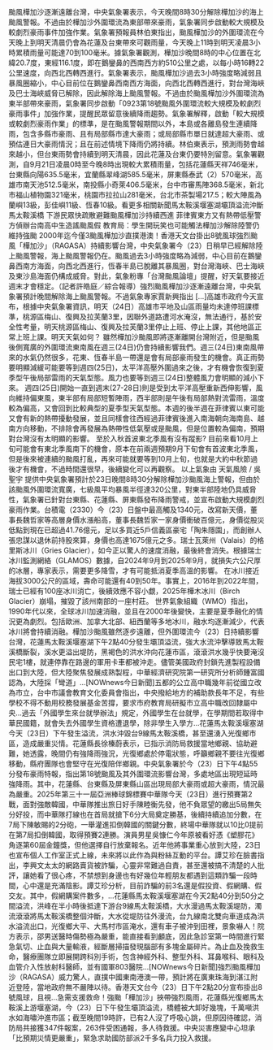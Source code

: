 颱風樺加沙逐漸遠離台灣，中央氣象署表示，今天晚間8時30分解除樺加沙的海上颱風警報。不過由於樺加沙外圍環流為東部帶來豪雨，氣象署同步啟動較大規模及較劇烈豪雨事件加強作業。氣象署預報員林伯東指出，颱風樺加沙的外圍環流在今天晚上到明天清晨仍會為花蓮及台東帶來可觀雨量，今天晚上11時到明天凌晨3小時累積雨量可能達70到100毫米。據氣象署觀測，樺加沙晚間8時的中心位置在北緯20.7度，東經116.1度，即在鵝鑾鼻的西南西方約510公里之處，以每小時16轉22公里速度，向西北西轉西進行。氣象署表示，颱風樺加沙過去3小時強度略減弱且暴風圈縮小，中心目前位在鵝鑾鼻西南西方海面，向西北西轉西進行，對台灣海峽及巴士海峽威脅已解除，因此解除海上颱風警報。不過由於颱風樺加沙外圍環流為東半部帶來豪雨，氣象署同步啟動「0923第18號颱風外圍環流較大規模及較劇烈豪雨事件」加強作業，提醒民眾留意後續降雨趨勢。氣象署解釋，啟動「較大規模或較劇烈豪雨作業」的標準，是在颱風警報期間以外，本島或各離島發生連續降雨，包含多縣市豪雨、且有局部縣市達大豪雨；或局部縣市單日就達超大豪雨、或預估連日大豪雨情況；且在前述情境下降雨仍將持續。林伯東表示，預測雨勢會越來越小，但台東雨勢會持續到明天清晨，因此花蓮及台東仍要特別留意。氣象署觀測，自9月21日凌晨0時至今晚8時出現較大累積雨量，包括花蓮縣天祥746毫米，台東縣向陽635.5毫米，宜蘭縣翠峰湖585.5毫米，屏東縣泰武（2）570毫米，高雄市南天池512.5毫米，南投縣小奇萊406.5毫米，台中市審馬陣368.5毫米，新北市福山植物園321毫米，桃園市拉拉山281毫米，台北市茶製場217.5；較大陣風為蘭嶼13級，彭佳嶼11級、恆春10級。看更多相關新聞馬太鞍溪堰塞湖壩頂溢流沖斷馬太鞍溪橋 下游民眾快疏散避難颱風樺加沙持續西進 菲律賓東方又有熱帶低壓警方偵辦台南高中生造謠颱風假 教育局：學生開玩笑也可能觸法樺加沙解除陸警仍維持強颱 2000年迄今僅3颱風樺加沙直撲港澳！香港天文台掛出8號風球強烈颱風「樺加沙」（RAGASA）持續影響台灣，中央氣象署今（23）日稍早已經解除陸上颱風警報，海上颱風警報仍在。颱風過去3小時強度略為減弱，中心目前在鵝鑾鼻西南方海面，向西北西進行，恆春半島已脫離其暴風圈，對台灣海峽、巴士海峽及東沙島海面仍構成威脅。對此，氣象粉專「台灣颱風論壇」提醒，好天氣要接近週末才會穩定。（記者許皓庭／綜合報導）強烈颱風樺加沙逐漸遠離台灣，中央氣象署預計晚間解除海上颱風警報。不過氣象專家賈新興指出 […]高雄市政府今天宣布，根據中央氣象署資訊，明天（24日）高雄市平地及山區雨量均未達停班課標準，桃源區梅山、復興及拉芙蘭3里，因聯外道路遭河水淹沒，無法通行，基於安全性考量，明天桃源區梅山、復興及拉芙蘭3里停止上班、停止上課，其他地區正常上班上課。明天天氣如何？  雖然樺加沙颱風即將逐漸離開台灣附近，但是颱風後側寬廣的外圍環流東南風在週三(24日)仍會持續影響我們。週三(24日)東南風帶來的水氣仍然很多，花東、恆春半島一帶還是會有局部豪雨發生的機會。真正雨勢要明顯減緩可能要等到週四(25日)，太平洋高壓外圍過來之後，才有機會恢復到夏季型午後局部雷雨的天氣型態。風力也要等到週三(24日)整體風力會明顯的減小下來。  週四(25日)開始一直到週末(27-28日)則是受到太平洋高壓重新西伸影響，風向維持偏東風，東半部有局部短暫陣雨，西半部則是午後有局部熱對流雷雨，溫度較為偏高，又會回到比較典型的夏季型天氣型態。本週的後半週在菲律賓以東可能又會有新的熱帶擾動發展，並且同樣會往西經過菲律賓後進入南海朝向海南島、越南方向移動，不排除會再發展為熱帶性低氣壓或是颱風，但是位置較為偏南，預期對台灣沒有太明顯的影響。  至於入秋首波東北季風有沒有蹤影? 目前來看10月上旬可能會有東北季風南下的機會，原本在前兩週預期9月下旬會有首波東北季風，但是後來被連續的颱風打亂，再來可能就要等到10月上旬，也就是大約中秋節過後才有機會，不過時間還很早，後續變化可以再觀察。  以上氣象由 天氣風險 / 吳聖宇 提供中央氣象署預計於23日晚間8時30分解除樺加沙颱風海上警報，但由於該颱風外圍環流寬廣，七級風平均暴風半徑達320公里，對東半部陸地仍具威脅性，氣象署已針對台東縣、花蓮縣、屏東縣發布降雨警戒，並宣布啟動大規模劇烈豪雨作業。台積電（2330）今（23）日盤中最高觸及1340元，改寫新天價，董事長魏哲家等高層身價水漲船高，董事長魏哲家一家身價衝破百億元，身價從股災低點到現在已超過41.76億元，足以多買近5戶信義區豪宅「陶朱隱園」，而創辦人張忠謀以退休前持股來算，身價也高達1675億元之多。瑞士瓦萊州（Valais）的格里斯冰川（Gries Glacier），如今正以驚人的速度消融，最後終會消失。根據瑞士冰川監測網絡（GLAMOS）數據，自2024年9月到2025年9月，就損失六公尺厚的冰層，專家表示，需要更多降雪，才有可能抵消夏季高溫的影響。  在冰川接近海拔3000公尺的區域，壽命可能還有40到50年。事實上，2016年到2022年間，瑞士已經有100座冰川消亡，後續效應不容小覷，2025年樺木冰川（Birch Glacier）崩塌，摧毀了該州南部的一座村莊。  世界氣象組織（WMO）指出，1990年代以來，全球冰川加速消融，並且在2000年後變快，主要是夏季融化的情況更為劇烈。包括歐洲、加拿大北部、紐西蘭等多地冰川，融水均逐漸減少，代表冰川將會持續消融。樺加沙颱風雖然逐步遠離，但外圍環流今（23）日持續影響台灣，花蓮馬太鞍溪堰塞湖下午2點40分發生壩頂溢流，強大水流沖擊導致馬太鞍溪橋斷裂，溪水更溢出堤防，黑褐色的洪水沖向花蓮市區，滾滾洪水幾乎快要淹沒民宅1樓，就連停靠在路邊的軍用卡車都被沖走。儘管美國政府封鎖先進製程設備出口到大陸，但大陸聚焦發展成熟製程，中華經濟研究院第一研究所分析師鍾富國認為，大陸採「彎道」...[NOWnews今日新聞]五都的公立高中職幾年前從國立改為市立，台中市議會教育文化委員會指出，中央撥給地方的補助款長年不足，有些學校不得不動用校務發展基金苦撐，要求市府教育局研擬市立高中職改回隸屬中央...過去「外國學生來台就學辦法」規定，外國學生在台就學，在學期間若取得中華民國籍，就會失去外國學生資格遭退學，除非學生入學方...花蓮馬太鞍溪堰塞湖今天（23日）下午發生溢流，洪水沖毀台9線馬太鞍溪橋，甚至還湧入光復鄉市區，造成嚴重災情。花蓮縣長徐榛蔚表示，已指示消防局救援當地鄉親、協助避難，她透露，晚間仍有強降雨強況，光復鄉處於停電狀態，呼籲鄉親不要往光復鄉移動，縣府團隊也會堅守在光復陪伴鄉親。中央氣象署於今（23）日下午4點55分發布豪雨特報，指出第18號颱風及其外圍環流影響台灣，多處地區出現短延時強降雨。其中，花蓮縣、台東縣及屏東縣山區出現局部大豪雨或超大豪雨，情況最為嚴重。2025年第三十一屆亞洲棒球錦標賽中華隊今天（23日）進行預賽第2戰，面對強敵韓國，中華隊推出旅日好手陳睦衡先發，他不負眾望的繳出5局無失分好投，而中華隊打線也在首局就搶下6分大局奠定勝基，後續持續追加分數，在7局下陳敏賜的2分砲，一舉灌進扣倒韓國的關鍵分數，終場中華隊就以10比0提前在第7局扣倒韓國，取得預賽2連勝。演員男星吳慷仁今年原被看好憑《塑膠花》角逐第60屆金鐘獎，但他選擇自行放棄報名。近年他將事業重心放到大陸，23日也宣布個人工作室正式上線，未來將以此作為與粉絲互動的平台。譚艾珍在臉書指出，李興文太太的網路賣貨被詐騙，心靈非常難過自責，甚至還被搞不清楚的人批評，讓她看了很心疼，不禁想到身邊也有好幾位年輕朋友都遇到這類詐騙一段時間，心中還是充滿陰影。譚艾珍分析，目前詐騙的前3名還是假投資、假網購、假交友。其中，假網購案件數多，...花蓮縣馬太鞍溪堰塞湖在今天2點40分到50分之間溢流，洪峰在半小時後抵達下游台9線馬太鞍溪橋，大水漫過馬太鞍溪堤防，濁流滾滾將馬太鞍溪橋整個沖斷，大水從堤防往外漫流，台九線南北雙向車道成為洪水溢流出口，光復鄉大平、大馬村市區淹水，還有車子被沖到田裡，景象嚇人！院方表示，邵男送醫時傷勢極為嚴重，能直接看到顱底，因此急診室第一時間進行緊急氣切、止血與大量輸液，經斷層掃描發現腦部有多塊金屬碎片。為止血及挽救生命，醫療團隊立即展開跨科別手術，包含神經外科、整型外科、耳鼻喉科、眼科及血管介入性放射科醫師，並有國軍803醫院...[NOWnews今日新聞]強烈颱風樺加沙（RAGASA）威力驚人，直撲中國東南港澳一帶，預計將在廣東珠海到湛江附近登陸，當地政府無不嚴陣以待。香港天文台今（23）日下午2點20分宣布掛出8號風球，且視...急需支援救命！強颱「樺加沙」挾帶強烈風雨，花蓮縣光復鄉馬太鞍溪上游堰塞湖，今（23）日下午發生壩頂溢流，橋體被大卸好幾塊，千萬噸洪水如海嘯沖進市區；截至晚間19時許，已有2人沒了呼吸心跳，但原因待確認，消防局共接獲347件報案，263件受困通報，多人待救援。中央災害應變中心坦承「比預期災情更嚴重」，緊急求助國防部派2千多名兵力投入救援。
